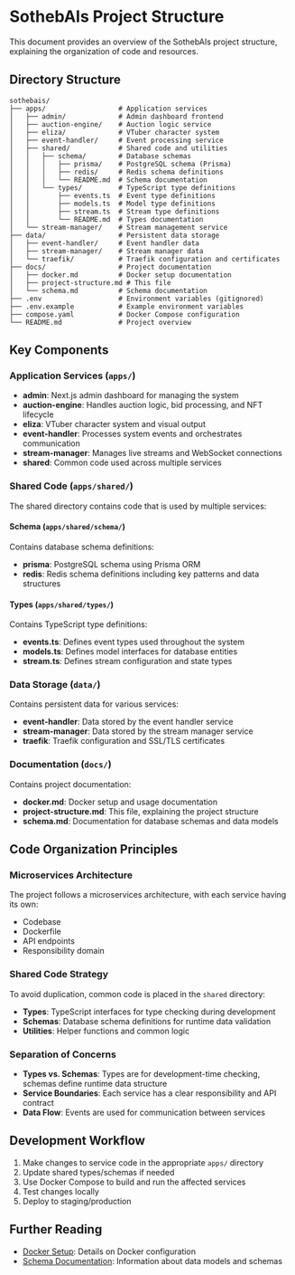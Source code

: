 # SothebAIs Project Structure

This document provides an overview of the SothebAIs project structure, explaining the organization of code and resources.

## Directory Structure

```
sothebais/
├── apps/                  # Application services
│   ├── admin/             # Admin dashboard frontend
│   ├── auction-engine/    # Auction logic service
│   ├── eliza/             # VTuber character system
│   ├── event-handler/     # Event processing service
│   ├── shared/            # Shared code and utilities
│   │   ├── schema/        # Database schemas
│   │   │   ├── prisma/    # PostgreSQL schema (Prisma)
│   │   │   ├── redis/     # Redis schema definitions
│   │   │   └── README.md  # Schema documentation
│   │   └── types/         # TypeScript type definitions
│   │       ├── events.ts  # Event type definitions
│   │       ├── models.ts  # Model type definitions
│   │       ├── stream.ts  # Stream type definitions
│   │       └── README.md  # Types documentation
│   └── stream-manager/    # Stream management service
├── data/                  # Persistent data storage
│   ├── event-handler/     # Event handler data
│   ├── stream-manager/    # Stream manager data
│   └── traefik/           # Traefik configuration and certificates
├── docs/                  # Project documentation
│   ├── docker.md          # Docker setup documentation
│   ├── project-structure.md # This file
│   └── schema.md          # Schema documentation
├── .env                   # Environment variables (gitignored)
├── .env.example           # Example environment variables
├── compose.yaml           # Docker Compose configuration
└── README.md              # Project overview
```

## Key Components

### Application Services (`apps/`)

- **admin**: Next.js admin dashboard for managing the system
- **auction-engine**: Handles auction logic, bid processing, and NFT lifecycle
- **eliza**: VTuber character system and visual output
- **event-handler**: Processes system events and orchestrates communication
- **stream-manager**: Manages live streams and WebSocket connections
- **shared**: Common code used across multiple services

### Shared Code (`apps/shared/`)

The shared directory contains code that is used by multiple services:

#### Schema (`apps/shared/schema/`)

Contains database schema definitions:

- **prisma**: PostgreSQL schema using Prisma ORM
- **redis**: Redis schema definitions including key patterns and data structures

#### Types (`apps/shared/types/`)

Contains TypeScript type definitions:

- **events.ts**: Defines event types used throughout the system
- **models.ts**: Defines model interfaces for database entities
- **stream.ts**: Defines stream configuration and state types

### Data Storage (`data/`)

Contains persistent data for various services:

- **event-handler**: Data stored by the event handler service
- **stream-manager**: Data stored by the stream manager service
- **traefik**: Traefik configuration and SSL/TLS certificates

### Documentation (`docs/`)

Contains project documentation:

- **docker.md**: Docker setup and usage documentation
- **project-structure.md**: This file, explaining the project structure
- **schema.md**: Documentation for database schemas and data models

## Code Organization Principles

### Microservices Architecture

The project follows a microservices architecture, with each service having its own:
- Codebase
- Dockerfile
- API endpoints
- Responsibility domain

### Shared Code Strategy

To avoid duplication, common code is placed in the `shared` directory:
- **Types**: TypeScript interfaces for type checking during development
- **Schemas**: Database schema definitions for runtime data validation
- **Utilities**: Helper functions and common logic

### Separation of Concerns

- **Types vs. Schemas**: Types are for development-time checking, schemas define runtime data structure
- **Service Boundaries**: Each service has a clear responsibility and API contract
- **Data Flow**: Events are used for communication between services

## Development Workflow

1. Make changes to service code in the appropriate `apps/` directory
2. Update shared types/schemas if needed
3. Use Docker Compose to build and run the affected services
4. Test changes locally
5. Deploy to staging/production

## Further Reading

- [Docker Setup](docker.md): Details on Docker configuration
- [Schema Documentation](schema.md): Information about data models and schemas 